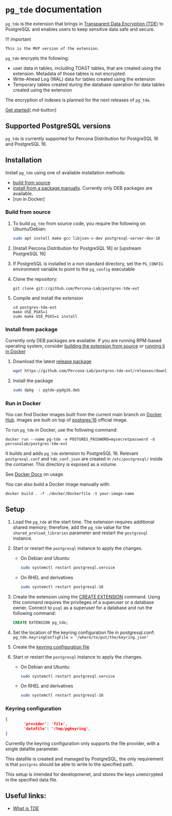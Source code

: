 # `pg_tde` documentation

`pg_tde` is the extension that brings in [Transparent Data Encryption (TDE)](tde.md) to PostgreSQL and enables users to keep sensitive data safe and secure. 

!!! important 

    This is the MVP version of the extension.

`pg_tde` encrypts the following:

* user data in tables, including TOAST tables, that are created using the extension. Metadata of those tables is not encrypted. 
* Write-Ahead Log (WAL) data for tables created using the extension 
* Temporary tables created during the database operation for data tables created using the extension

The encryption of indexes is planned for the next releases of `pg_tde`.

[Get started](installation.md){.md-button}

## Supported PostgreSQL versions

`pg_tde` is currently supported for Percona Distribution for PostgreSQL 16 and PostgreSQL 16. 

## Installation

Install `pg_tde` using one of available installation methods:

* [build from source](#build-from-source)
* [install from a package manually](#install-from-package). Currently only DEB packages are available.
* [run in Docker]

### Build from source

1. To build `pg_tde` from source code, you require the following on Ubuntu/Debian:

    ```sh
    sudo apt install make gcc libjson-c-dev postgresql-server-dev-16
    ```

2. [Install Percona Distribution for PostgreSQL 16] or [upstream PostgreSQL 16] 
3. If PostgreSQL is installed in a non standard directory, set the `PG_CONFIG` environment variable to point to the `pg_config` executable

4. Clone the repository:  

    ```
    git clone git://github.com/Percona-Lab/postgres-tde-ext
    ```

5. Compile and install the extension

    ```
    cd postgres-tde-ext
    make USE_PGXS=1
    sudo make USE_PGXS=1 install
    ```

### Install from package

Currently only DEB packages are available. If you are running RPM-based operating system, consider [building the extension from source](#build-from-source) or [running it in Docker](#run-in-docker)

1. Download the latest [release package](https://github.com/Percona-Lab/postgres-tde-ext/releases)

    ``` sh
    wget https://github.com/Percona-Lab/postgres-tde-ext/releases/download/latest/pgtde-pgdg16.deb
    ```

2. Install the package

    ``` sh
    sudo dpkg -i pgtde-pgdg16.deb
    ```

### Run in Docker

You can find Docker images built from the current main branch on [Docker Hub](https://hub.docker.com/r/perconalab/postgres-tde-ext). Images are built on top of [postgres:16](https://hub.docker.com/_/postgres) official image. 

To run `pg_tde` in Docker, use the following command:

```
docker run --name pg-tde -e POSTGRES_PASSWORD=mysecretpassword -d perconalab/postgres-tde-ext
```

It builds and adds `pg_tde` extension to PostgreSQL 16. Relevant `postgresql.conf` and `tde_conf.json` are created in `/etc/postgresql/` inside the container. This directory is exposed as a volume.

See [Docker Docs](https://hub.docker.com/_/postgres) on usage.

You can also build a Docker image manually with:

```
docker build . -f ./docker/Dockerfile -t your-image-name
```

## Setup

1. Load the `pg_tde` at the start time. The extension requires additional shared memory; therefore,  add the `pg_tde` value for the `shared_preload_libraries` parameter and restart the `postgresql` instance.

2. Start or restart the `postgresql` instance to apply the changes.

    * On Debian and Ubuntu:    

       ```sh
       sudo systemctl restart postgresql.service
       ```
    
    * On RHEL and derivatives

       ```sh
       sudo systemctl restart postgresql-16
       ```

3. Create the extension using the [CREATE EXTENSION](https://www.postgresql.org/docs/current/sql-createextension.html) command. Using this command requires the privileges of a superuser or a database owner. Connect to `psql` as a superuser for a database and run the following command:

    ```sql
    CREATE EXTENSION pg_tde;
    ```

4. Set the location of the keyring configuration file in postgresql.conf: `pg_tde.keyringConfigFile = '/where/to/put/the/keyring.json'`
5. Create the [keyring configuration file](#keyring-configuration)
6. Start or restart the `postgresql` instance to apply the changes.

    * On Debian and Ubuntu:    

       ```sh
       sudo systemctl restart postgresql.service
       ```
    
    * On RHEL and derivatives

       ```sh
       sudo systemctl restart postgresql-16
       ```

### Keyring configuration

```json
{
        'provider': 'file',
        'datafile': '/tmp/pgkeyring',
}
```

Currently the keyring configuration only supports the file provider, with a single datafile parameter.

This datafile is created and managed by PostgreSQL, the only requirement is that `postgres` should be able to write to the specified path.

This setup is intended for developmenet, and stores the keys unencrypted in the specified data file.

## Useful links:

* [What is TDE](tde.md)

